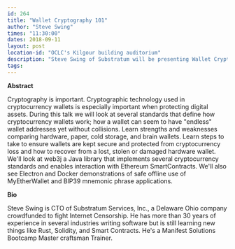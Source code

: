 ```yaml
---
id: 264
title: "Wallet Cryptography 101"
author: "Steve Swing"
times: "11:30:00"
dates: 2018-09-11
layout: post
location-id: "OCLC's Kilgour building auditorium"  
description: "Steve Swing of Substratum will be presenting Wallet Cryptography 101."
tags: 
---
```

**Abstract**

Cryptography is important. Cryptographic technology used in cryptocurrency wallets is especially important when protecting digital assets. During this talk we will look at several standards that define how cryptocurrency wallets work; how a wallet can seem to have "endless" wallet addresses yet without collisions. Learn strengths and weaknesses comparing hardware, paper, cold storage, and brain wallets. Learn steps to take to ensure wallets are kept secure and protected from cryptocurrency loss and how to recover from a lost, stolen or damaged hardware wallet. We'll look at web3j a Java library that implements several cryptocurrency standards and enables interaction with Ethereum SmartContracts. We'll also see Electron and Docker demonstrations of safe offline use of MyEtherWallet and BIP39 mnemonic phrase applications.

**Bio**

Steve Swing is CTO of Substratum Services, Inc., a Delaware Ohio company crowdfunded to fight Internet Censorship. He has more than 30 years of experience in several industries writing software but is still learning new things like Rust, Solidity, and Smart Contracts. He's a Manifest Solutions Bootcamp Master craftsman Trainer.